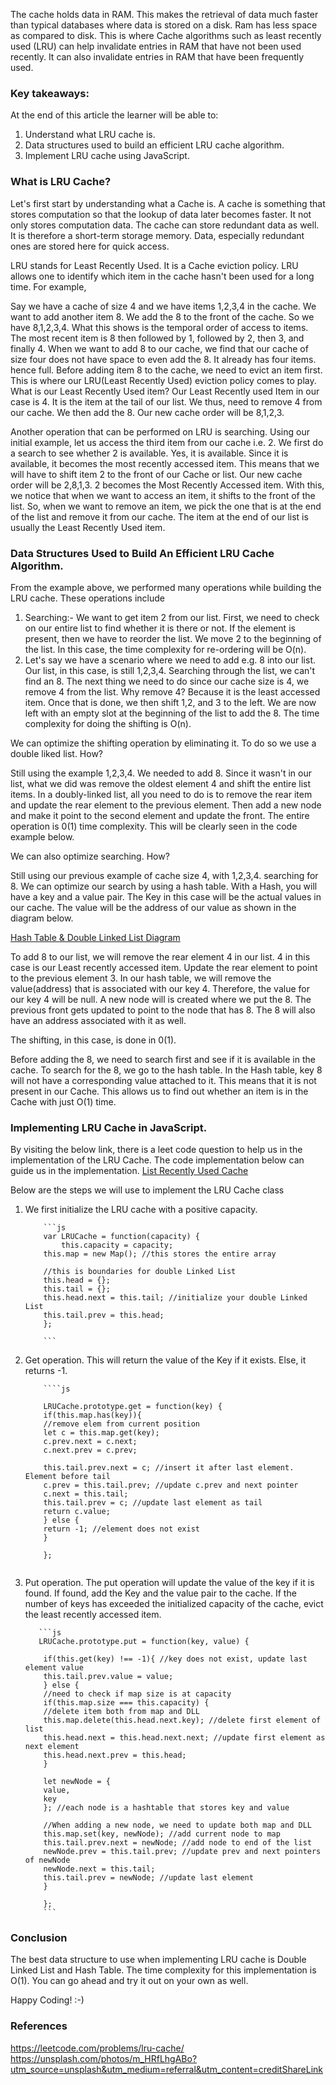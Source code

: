 The cache holds data in RAM. This makes the retrieval of data much faster than typical databases where data is stored on a disk. Ram has less space as compared to disk. This is where Cache algorithms such as least recently used (LRU) can help invalidate entries in RAM that have not been used recently. It can also invalidate entries in RAM that have been frequently used.

### Key takeaways:

At the end of this article the learner will be able to:

1. Understand what LRU cache is.
2. Data structures used to build an efficient LRU cache algorithm.
3. Implement LRU cache using JavaScript.

### What is LRU Cache?

Let's first start by understanding what a Cache is. A cache is something that stores computation so that the lookup of data later becomes faster. It not only stores computation data. The cache can store redundant data as well. It is therefore a short-term storage memory. Data, especially redundant ones are stored here for quick access.

LRU stands for Least Recently Used. It is a Cache eviction policy. LRU allows one to identify which item in the cache hasn't been used for a long time. For example,

Say we have a cache of size 4 and we have items 1,2,3,4 in the cache. We want to add another item 8. We add the 8 to the front of the cache. So we have 8,1,2,3,4. What this shows is the temporal order of access to items. The most recent item is 8 then followed by 1, followed by 2, then 3, and finally 4. When we want to add 8 to our cache, we find that our cache of size four does not have space to even add the 8. It already has four items. hence full. Before adding item 8 to the cache, we need to evict an item first. This is where our LRU(Least Recently Used) eviction policy comes to play. What is our Least Recently Used item? Our Least Recently used Item in our case is 4. It is the item at the tail of our list. We thus, need to remove 4 from our cache. We then add the 8. Our new cache order will be 8,1,2,3.

Another operation that can be performed on LRU is searching. Using our initial example, let us access the third item from our cache i.e. 2. We first do a search to see whether 2 is available. Yes, it is available. Since it is available, it becomes the most recently accessed item. This means that we will have to shift item 2 to the front of our Cache or list. Our new cache order will be 2,8,1,3. 2 becomes the Most Recently Accessed item. With this, we notice that when we want to access an item, it shifts to the front of the list. So, when we want to remove an item, we pick the one that is at the end of the list and remove it from our cache. The item at the end of our list is usually the Least Recently Used item.

### Data Structures Used to Build An Efficient LRU Cache Algorithm.

From the example above, we performed many operations while building the LRU cache. These operations include

1. Searching:- We want to get item 2 from our list. First, we need to check on our entire list to find whether it is there or not. If the element is present, then we have to reorder the list. We move 2 to the beginning of the list. In this case, the time complexity for re-ordering will be O(n).
2. Let's say we have a scenario where we need to add e.g. 8 into our list. Our list, in this case, is still 1,2,3,4. Searching through the list, we can't find an 8. The next thing we need to do since our cache size is 4, we remove 4 from the list. Why remove 4? Because it is the least accessed item. Once that is done, we then shift 1,2, and 3 to the left. We are now left with an empty slot at the beginning of the list to add the 8. The time complexity for doing the shifting is O(n).

We can optimize the shifting operation by eliminating it. To do so we use a double liked list. How?

Still using the example 1,2,3,4. We needed to add 8. Since it wasn't in our list, what we did was remove the oldest element 4 and shift the entire list items. In a doubly-linked list, all you need to do is to remove the rear item and update the rear element to the previous element. Then add a new node and make it point to the second element and update the front. The entire operation is 0(1) time complexity. This will be clearly seen in the code example below.

We can also optimize searching. How?

Still using our previous example of cache size 4, with 1,2,3,4. searching for 8. We can optimize our search by using a hash table. With a Hash, you will have a key and a value pair. The Key in this case will be the actual values in our cache. The value will be the address of our value as shown in the diagram below.

[Hash Table & Double Linked List Diagram](/ddl_hash.png/)

To add 8 to our list, we will remove the rear element 4 in our list. 4 in this case is our Least recently accessed item. Update the rear element to point to the previous element 3. In our hash table, we will remove the value(address) that is associated with our key 4. Therefore, the value for our key 4 will be null. A new node will is created where we put the 8. The previous front gets updated to point to the node that has 8. The 8 will also have an address associated with it as well.

The shifting, in this case, is done in 0(1).

Before adding the 8, we need to search first and see if it is available in the cache. To search for the 8, we go to the hash table. In the Hash table, key 8 will not have a corresponding value attached to it. This means that it is not present in our Cache. This allows us to find out whether an item is in the Cache with just O(1) time.

### Implementing LRU Cache in JavaScript.

By visiting the below link, there is a leet code question to help us in the implementation of the LRU Cache. The code implementation below can guide us in the implementation.
[List Recently Used Cache](https://leetcode.com/problems/lru-cache/)

Below are the steps we will use to implement the LRU Cache class

1.  We first initialize the LRU cache with a positive capacity.

            ```js
            var LRUCache = function(capacity) {
                this.capacity = capacity;
            this.map = new Map(); //this stores the entire array

            //this is boundaries for double Linked List
            this.head = {};
            this.tail = {};
            this.head.next = this.tail; //initialize your double Linked List
            this.tail.prev = this.head;
            };

            ```

2.  Get operation. This will return the value of the Key if it exists. Else, it returns -1.

            ````js

            LRUCache.prototype.get = function(key) {
            if(this.map.has(key)){
            //remove elem from current position
            let c = this.map.get(key);
            c.prev.next = c.next;
            c.next.prev = c.prev;

            this.tail.prev.next = c; //insert it after last element. Element before tail
            c.prev = this.tail.prev; //update c.prev and next pointer
            c.next = this.tail;
            this.tail.prev = c; //update last element as tail
            return c.value;
            } else {
            return -1; //element does not exist
            }

            };

    ```

    ```

3.  Put operation. The put operation will update the value of the key if it is found. If found, add the Key and the value pair to the cache. If the number of keys has exceeded the initialized capacity of the cache, evict the least recently accessed item.

           ```js
           LRUCache.prototype.put = function(key, value) {

            if(this.get(key) !== -1){ //key does not exist, update last element value
            this.tail.prev.value = value;
            } else {
            //need to check if map size is at capacity
            if(this.map.size === this.capacity) {
            //delete item both from map and DLL
            this.map.delete(this.head.next.key); //delete first element of list
            this.head.next = this.head.next.next; //update first element as next element
            this.head.next.prev = this.head;
            }

            let newNode = {
            value,
            key
            }; //each node is a hashtable that stores key and value

            //When adding a new node, we need to update both map and DLL
            this.map.set(key, newNode); //add current node to map
            this.tail.prev.next = newNode; //add node to end of the list
            newNode.prev = this.tail.prev; //update prev and next pointers of newNode
            newNode.next = this.tail;
            this.tail.prev = newNode; //update last element
            }

            };
            ```

### Conclusion

The best data structure to use when implementing LRU cache is Double Linked List and Hash Table. The time complexity for this implementation is O(1). You can go ahead and try it out on your own as well.

Happy Coding! :-)

### References

https://leetcode.com/problems/lru-cache/
https://unsplash.com/photos/m_HRfLhgABo?utm_source=unsplash&utm_medium=referral&utm_content=creditShareLink
